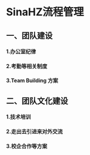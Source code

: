 # SinaHZ流程管理
## 一、团队建设
#### 1.办公室纪律
#### 2.考勤等相关制度
#### 3.Team Building 方案
## 二、团队文化建设
#### 1.技术培训
#### 2.走出去引进来对外交流
#### 3.校企合作等方案

